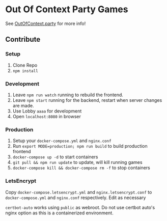 # Out Of Context Party Games

See [OutOfContext.party](https://www.outofcontext.party) for more info!

## Contribute

### Setup

1. Clone Repo
2. `npm install`

### Development

1. Leave `npm run watch` running to rebuild the frontend.
2. Leave `npm start` running for the backend, restart when server changes are made.
3. Use Lobby `aaaa` for development
4. Open `localhost:8080` in browser

### Production

1. Setup your `docker-compose.yml` and `nginx.conf`
2. Run `export MODE=production; npm run build` to build production frontend
3. `docker-compose up -d` to start containers
4. `git pull && npm run update` to update, will kill running games
5. `docker-compose kill && docker-compose rm -f` to stop containers


### LetsEncrypt

Copy `docker-compose.letsencrypt.yml` and `nginx.letsencrypt.conf` to `docker-compose.yml` and `nginx.conf` respectively. Edit as necessary

`certbot-auto` works using `public` as webroot. Do not use certbot auto's nginx option as this is a containerized environment.